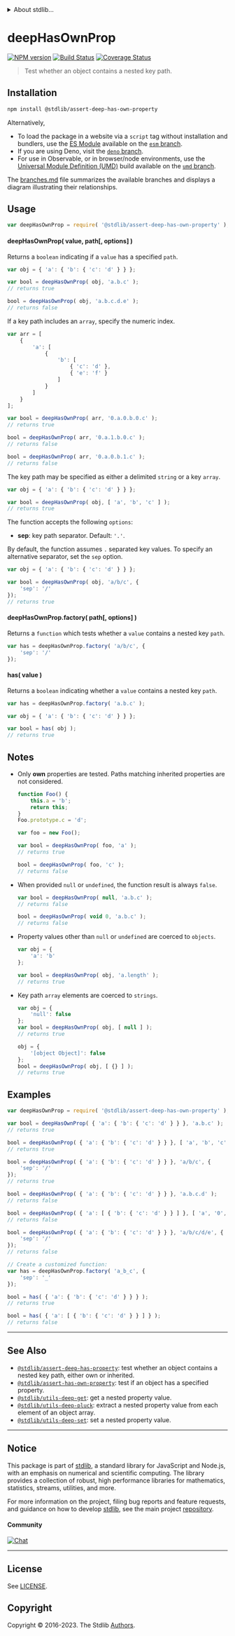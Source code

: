 <!--

@license Apache-2.0

Copyright (c) 2018 The Stdlib Authors.

Licensed under the Apache License, Version 2.0 (the "License");
you may not use this file except in compliance with the License.
You may obtain a copy of the License at

   http://www.apache.org/licenses/LICENSE-2.0

Unless required by applicable law or agreed to in writing, software
distributed under the License is distributed on an "AS IS" BASIS,
WITHOUT WARRANTIES OR CONDITIONS OF ANY KIND, either express or implied.
See the License for the specific language governing permissions and
limitations under the License.

-->


<details>
  <summary>
    About stdlib...
  </summary>
  <p>We believe in a future in which the web is a preferred environment for numerical computation. To help realize this future, we've built stdlib. stdlib is a standard library, with an emphasis on numerical and scientific computation, written in JavaScript (and C) for execution in browsers and in Node.js.</p>
  <p>The library is fully decomposable, being architected in such a way that you can swap out and mix and match APIs and functionality to cater to your exact preferences and use cases.</p>
  <p>When you use stdlib, you can be absolutely certain that you are using the most thorough, rigorous, well-written, studied, documented, tested, measured, and high-quality code out there.</p>
  <p>To join us in bringing numerical computing to the web, get started by checking us out on <a href="https://github.com/stdlib-js/stdlib">GitHub</a>, and please consider <a href="https://opencollective.com/stdlib">financially supporting stdlib</a>. We greatly appreciate your continued support!</p>
</details>

# deepHasOwnProp

[![NPM version][npm-image]][npm-url] [![Build Status][test-image]][test-url] [![Coverage Status][coverage-image]][coverage-url] <!-- [![dependencies][dependencies-image]][dependencies-url] -->

> Test whether an object contains a nested key path.

<section class="installation">

## Installation

```bash
npm install @stdlib/assert-deep-has-own-property
```

Alternatively,

-   To load the package in a website via a `script` tag without installation and bundlers, use the [ES Module][es-module] available on the [`esm` branch][esm-url].
-   If you are using Deno, visit the [`deno` branch][deno-url].
-   For use in Observable, or in browser/node environments, use the [Universal Module Definition (UMD)][umd] build available on the [`umd` branch][umd-url].

The [branches.md][branches-url] file summarizes the available branches and displays a diagram illustrating their relationships.

</section>

<section class="usage">

## Usage

```javascript
var deepHasOwnProp = require( '@stdlib/assert-deep-has-own-property' );
```

#### deepHasOwnProp( value, path\[, options] )

Returns a `boolean` indicating if a `value` has a specified `path`.

<!-- eslint-disable object-curly-newline, object-curly-spacing -->

```javascript
var obj = { 'a': { 'b': { 'c': 'd' } } };

var bool = deepHasOwnProp( obj, 'a.b.c' );
// returns true

bool = deepHasOwnProp( obj, 'a.b.c.d.e' );
// returns false
```

If a key path includes an `array`, specify the numeric index.

<!-- eslint-disable object-curly-newline, object-curly-spacing -->

```javascript
var arr = [
    {
        'a': [
            {
                'b': [
                    { 'c': 'd' },
                    { 'e': 'f' }
                ]
            }
        ]
    }
];

var bool = deepHasOwnProp( arr, '0.a.0.b.0.c' );
// returns true

bool = deepHasOwnProp( arr, '0.a.1.b.0.c' );
// returns false

bool = deepHasOwnProp( arr, '0.a.0.b.1.c' );
// returns false
```

The key path may be specified as either a delimited `string` or a key `array`.

<!-- eslint-disable object-curly-newline, object-curly-spacing -->

```javascript
var obj = { 'a': { 'b': { 'c': 'd' } } };

var bool = deepHasOwnProp( obj, [ 'a', 'b', 'c' ] );
// returns true
```

The function accepts the following `options`:

-   **sep**: key path separator. Default: `'.'`.

By default, the function assumes `.` separated key values. To specify an alternative separator, set the `sep` option.

<!-- eslint-disable object-curly-newline, object-curly-spacing -->

```javascript
var obj = { 'a': { 'b': { 'c': 'd' } } };

var bool = deepHasOwnProp( obj, 'a/b/c', {
    'sep': '/'
});
// returns true
```

#### deepHasOwnProp.factory( path\[, options] )

Returns a `function` which tests whether a `value` contains a nested key `path`.

```javascript
var has = deepHasOwnProp.factory( 'a/b/c', {
    'sep': '/'
});
```

#### has( value )

Returns a `boolean` indicating whether a `value` contains a nested key `path`.

<!-- eslint-disable object-curly-newline, object-curly-spacing -->

```javascript
var has = deepHasOwnProp.factory( 'a.b.c' );

var obj = { 'a': { 'b': { 'c': 'd' } } };

var bool = has( obj );
// returns true
```

</section>

<!-- /.usage -->

<section class="notes">

## Notes

-   Only **own** properties are tested. Paths matching inherited properties are not considered.

    ```javascript
    function Foo() {
        this.a = 'b';
        return this;
    }
    Foo.prototype.c = 'd';

    var foo = new Foo();

    var bool = deepHasOwnProp( foo, 'a' );
    // returns true

    bool = deepHasOwnProp( foo, 'c' );
    // returns false
    ```

-   When provided `null` or `undefined`, the function result is always `false`.

    ```javascript
    var bool = deepHasOwnProp( null, 'a.b.c' );
    // returns false

    bool = deepHasOwnProp( void 0, 'a.b.c' );
    // returns false
    ```

-   Property values other than `null` or `undefined` are coerced to `objects`.

    ```javascript
    var obj = {
        'a': 'b'
    };

    var bool = deepHasOwnProp( obj, 'a.length' );
    // returns true
    ```

-   Key path `array` elements are coerced to `strings`.

    ```javascript
    var obj = {
        'null': false
    };
    var bool = deepHasOwnProp( obj, [ null ] );
    // returns true

    obj = {
        '[object Object]': false
    };
    bool = deepHasOwnProp( obj, [ {} ] );
    // returns true
    ```

</section>

<!-- /.notes -->

<section class="examples">

## Examples

<!-- eslint-disable object-curly-newline, object-curly-spacing -->

<!-- eslint no-undef: "error" -->

```javascript
var deepHasOwnProp = require( '@stdlib/assert-deep-has-own-property' );

var bool = deepHasOwnProp( { 'a': { 'b': { 'c': 'd' } } }, 'a.b.c' );
// returns true

bool = deepHasOwnProp( { 'a': { 'b': { 'c': 'd' } } }, [ 'a', 'b', 'c' ] );
// returns true

bool = deepHasOwnProp( { 'a': { 'b': { 'c': 'd' } } }, 'a/b/c', {
    'sep': '/'
});
// returns true

bool = deepHasOwnProp( { 'a': { 'b': { 'c': 'd' } } }, 'a.b.c.d' );
// returns false

bool = deepHasOwnProp( { 'a': [ { 'b': { 'c': 'd' } } ] }, [ 'a', '0', 'b', 'c', 'd' ] );
// returns false

bool = deepHasOwnProp( { 'a': { 'b': { 'c': 'd' } } }, 'a/b/c/d/e', {
    'sep': '/'
});
// returns false

// Create a customized function:
var has = deepHasOwnProp.factory( 'a_b_c', {
    'sep': '_'
});

bool = has( { 'a': { 'b': { 'c': 'd' } } } );
// returns true

bool = has( { 'a': [ { 'b': { 'c': 'd' } } ] } );
// returns false
```

</section>

<!-- /.examples -->

<!-- Section for related `stdlib` packages. Do not manually edit this section, as it is automatically populated. -->

<section class="related">

* * *

## See Also

-   <span class="package-name">[`@stdlib/assert-deep-has-property`][@stdlib/assert/deep-has-property]</span><span class="delimiter">: </span><span class="description">test whether an object contains a nested key path, either own or inherited.</span>
-   <span class="package-name">[`@stdlib/assert-has-own-property`][@stdlib/assert/has-own-property]</span><span class="delimiter">: </span><span class="description">test if an object has a specified property.</span>
-   <span class="package-name">[`@stdlib/utils-deep-get`][@stdlib/utils/deep-get]</span><span class="delimiter">: </span><span class="description">get a nested property value.</span>
-   <span class="package-name">[`@stdlib/utils-deep-pluck`][@stdlib/utils/deep-pluck]</span><span class="delimiter">: </span><span class="description">extract a nested property value from each element of an object array.</span>
-   <span class="package-name">[`@stdlib/utils-deep-set`][@stdlib/utils/deep-set]</span><span class="delimiter">: </span><span class="description">set a nested property value.</span>

</section>

<!-- /.related -->

<!-- Section for all links. Make sure to keep an empty line after the `section` element and another before the `/section` close. -->


<section class="main-repo" >

* * *

## Notice

This package is part of [stdlib][stdlib], a standard library for JavaScript and Node.js, with an emphasis on numerical and scientific computing. The library provides a collection of robust, high performance libraries for mathematics, statistics, streams, utilities, and more.

For more information on the project, filing bug reports and feature requests, and guidance on how to develop [stdlib][stdlib], see the main project [repository][stdlib].

#### Community

[![Chat][chat-image]][chat-url]

---

## License

See [LICENSE][stdlib-license].


## Copyright

Copyright &copy; 2016-2023. The Stdlib [Authors][stdlib-authors].

</section>

<!-- /.stdlib -->

<!-- Section for all links. Make sure to keep an empty line after the `section` element and another before the `/section` close. -->

<section class="links">

[npm-image]: http://img.shields.io/npm/v/@stdlib/assert-deep-has-own-property.svg
[npm-url]: https://npmjs.org/package/@stdlib/assert-deep-has-own-property

[test-image]: https://github.com/stdlib-js/assert-deep-has-own-property/actions/workflows/test.yml/badge.svg?branch=v0.1.1
[test-url]: https://github.com/stdlib-js/assert-deep-has-own-property/actions/workflows/test.yml?query=branch:v0.1.1

[coverage-image]: https://img.shields.io/codecov/c/github/stdlib-js/assert-deep-has-own-property/main.svg
[coverage-url]: https://codecov.io/github/stdlib-js/assert-deep-has-own-property?branch=main

<!--

[dependencies-image]: https://img.shields.io/david/stdlib-js/assert-deep-has-own-property.svg
[dependencies-url]: https://david-dm.org/stdlib-js/assert-deep-has-own-property/main

-->

[chat-image]: https://img.shields.io/gitter/room/stdlib-js/stdlib.svg
[chat-url]: https://app.gitter.im/#/room/#stdlib-js_stdlib:gitter.im

[stdlib]: https://github.com/stdlib-js/stdlib

[stdlib-authors]: https://github.com/stdlib-js/stdlib/graphs/contributors

[umd]: https://github.com/umdjs/umd
[es-module]: https://developer.mozilla.org/en-US/docs/Web/JavaScript/Guide/Modules

[deno-url]: https://github.com/stdlib-js/assert-deep-has-own-property/tree/deno
[umd-url]: https://github.com/stdlib-js/assert-deep-has-own-property/tree/umd
[esm-url]: https://github.com/stdlib-js/assert-deep-has-own-property/tree/esm
[branches-url]: https://github.com/stdlib-js/assert-deep-has-own-property/blob/main/branches.md

[stdlib-license]: https://raw.githubusercontent.com/stdlib-js/assert-deep-has-own-property/main/LICENSE

<!-- <related-links> -->

[@stdlib/assert/deep-has-property]: https://github.com/stdlib-js/assert-deep-has-property

[@stdlib/assert/has-own-property]: https://github.com/stdlib-js/assert-has-own-property

[@stdlib/utils/deep-get]: https://github.com/stdlib-js/utils-deep-get

[@stdlib/utils/deep-pluck]: https://github.com/stdlib-js/utils-deep-pluck

[@stdlib/utils/deep-set]: https://github.com/stdlib-js/utils-deep-set

<!-- </related-links> -->

</section>

<!-- /.links -->
